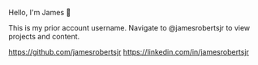 Hello, I'm James 👋

This is my prior account username. Navigate to @jamesrobertsjr to view projects and content.

https://github.com/jamesrobertsjr
https://linkedin.com/in/jamesrobertsjr
